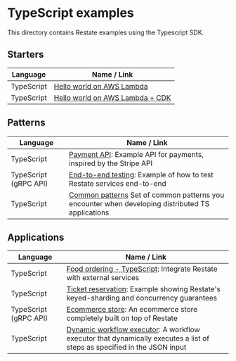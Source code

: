 # TypeScript examples

This directory contains Restate examples using the Typescript SDK.

## Starters
| Language  | Name / Link                                                     |
|-----------|-----------------------------------------------------------------|
| TypeScript| [Hello world on AWS Lambda](hello-world-lambda)       |
| TypeScript| [Hello world on AWS Lambda + CDK](hello-world-lambda-cdk) |

## Patterns

| Language    | Name / Link                                                                                                  |
|-------------|--------------------------------------------------------------------------------------------------------------|
| TypeScript  | [Payment API](payment-api): Example API for payments, inspired by the Stripe API                             |
| TypeScript  (gRPC API) | [End-to-end testing](end-to-end-testing): Example of how to test Restate services end-to-end                 |
| TypeScript  | [Common patterns](patterns) Set of common patterns you encounter when developing distributed TS applications |


## Applications

| Language    | Name / Link                                                     |
|-------------|-----------------------------------------------------------------|
| TypeScript  | [Food ordering - TypeScript](food-ordering): Integrate Restate with external services |
| TypeScript  | [Ticket reservation](ticket-reservation): Example showing Restate's keyed-sharding and concurrency guarantees |
| TypeScript  (gRPC API) | [Ecommerce store](ecommerce-store): An ecommerce store completely built on top of Restate |
| TypeScript  | [Dynamic workflow executor](dynamic-workflow-executor): A workflow executor that dynamically executes a list of steps as specified in the JSON input |
